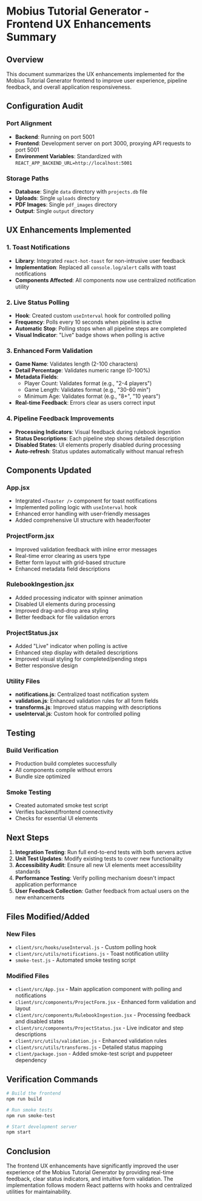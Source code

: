 # Mobius Tutorial Generator - Frontend UX Enhancements Summary

## Overview
This document summarizes the UX enhancements implemented for the Mobius Tutorial Generator frontend to improve user experience, pipeline feedback, and overall application responsiveness.

## Configuration Audit

### Port Alignment
- **Backend**: Running on port 5001
- **Frontend**: Development server on port 3000, proxying API requests to port 5001
- **Environment Variables**: Standardized with `REACT_APP_BACKEND_URL=http://localhost:5001`

### Storage Paths
- **Database**: Single `data` directory with `projects.db` file
- **Uploads**: Single `uploads` directory
- **PDF Images**: Single `pdf_images` directory
- **Output**: Single `output` directory

## UX Enhancements Implemented

### 1. Toast Notifications
- **Library**: Integrated `react-hot-toast` for non-intrusive user feedback
- **Implementation**: Replaced all `console.log/alert` calls with toast notifications
- **Components Affected**: All components now use centralized notification utility

### 2. Live Status Polling
- **Hook**: Created custom `useInterval` hook for controlled polling
- **Frequency**: Polls every 10 seconds when pipeline is active
- **Automatic Stop**: Polling stops when all pipeline steps are completed
- **Visual Indicator**: "Live" badge shows when polling is active

### 3. Enhanced Form Validation
- **Game Name**: Validates length (2-100 characters)
- **Detail Percentage**: Validates numeric range (0-100%)
- **Metadata Fields**: 
  - Player Count: Validates format (e.g., "2-4 players")
  - Game Length: Validates format (e.g., "30-60 min")
  - Minimum Age: Validates format (e.g., "8+", "10 years")
- **Real-time Feedback**: Errors clear as users correct input

### 4. Pipeline Feedback Improvements
- **Processing Indicators**: Visual feedback during rulebook ingestion
- **Status Descriptions**: Each pipeline step shows detailed description
- **Disabled States**: UI elements properly disabled during processing
- **Auto-refresh**: Status updates automatically without manual refresh

## Components Updated

### App.jsx
- Integrated `<Toaster />` component for toast notifications
- Implemented polling logic with `useInterval` hook
- Enhanced error handling with user-friendly messages
- Added comprehensive UI structure with header/footer

### ProjectForm.jsx
- Improved validation feedback with inline error messages
- Real-time error clearing as users type
- Better form layout with grid-based structure
- Enhanced metadata field descriptions

### RulebookIngestion.jsx
- Added processing indicator with spinner animation
- Disabled UI elements during processing
- Improved drag-and-drop area styling
- Better feedback for file validation errors

### ProjectStatus.jsx
- Added "Live" indicator when polling is active
- Enhanced step display with detailed descriptions
- Improved visual styling for completed/pending steps
- Better responsive design

### Utility Files
- **notifications.js**: Centralized toast notification system
- **validation.js**: Enhanced validation rules for all form fields
- **transforms.js**: Improved status mapping with descriptions
- **useInterval.js**: Custom hook for controlled polling

## Testing

### Build Verification
- Production build completes successfully
- All components compile without errors
- Bundle size optimized

### Smoke Testing
- Created automated smoke test script
- Verifies backend/frontend connectivity
- Checks for essential UI elements

## Next Steps

1. **Integration Testing**: Run full end-to-end tests with both servers active
2. **Unit Test Updates**: Modify existing tests to cover new functionality
3. **Accessibility Audit**: Ensure all new UI elements meet accessibility standards
4. **Performance Testing**: Verify polling mechanism doesn't impact application performance
5. **User Feedback Collection**: Gather feedback from actual users on the new enhancements

## Files Modified/Added

### New Files
- `client/src/hooks/useInterval.js` - Custom polling hook
- `client/src/utils/notifications.js` - Toast notification utility
- `smoke-test.js` - Automated smoke testing script

### Modified Files
- `client/src/App.jsx` - Main application component with polling and notifications
- `client/src/components/ProjectForm.jsx` - Enhanced form validation and layout
- `client/src/components/RulebookIngestion.jsx` - Processing feedback and disabled states
- `client/src/components/ProjectStatus.jsx` - Live indicator and step descriptions
- `client/src/utils/validation.js` - Enhanced validation rules
- `client/src/utils/transforms.js` - Detailed status mapping
- `client/package.json` - Added smoke-test script and puppeteer dependency

## Verification Commands

```bash
# Build the frontend
npm run build

# Run smoke tests
npm run smoke-test

# Start development server
npm start
```

## Conclusion

The frontend UX enhancements have significantly improved the user experience of the Mobius Tutorial Generator by providing real-time feedback, clear status indicators, and intuitive form validation. The implementation follows modern React patterns with hooks and centralized utilities for maintainability.